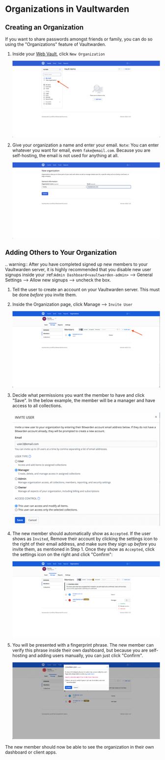 # Organizations in Vaultwarden

## Creating an Organization

If you want to share passwords amongst friends or family, you can do so using the "Organizations" feature of Vaultwarden.

1. Inside your [Web Vault](vaultwarden-webvault), click `New Organization`

    ![](./assets/create-org.png)

1. Give your organization a name and enter your email. ``Note``: You can enter whatever you want for email, even `fake@email.com`. Because you are self-hosting, the email is not used for anything at all.

    ![](./assets/org-details.png)


## Adding Others to Your Organization

.. warning::
   After you have completed signed up new members to your Vaultwarden server, it is highly recommended that you disable new user signups inside your :ref:`Admin Dashboard<vaultwarden-admin>` --> General Settings --> Allow new signups --> uncheck the box.

1. Tell the user to create an account on your Vaultwarden server. This must be done *before* you invite them.

1. Inside the Organization page, click Manage --> `Invite User`

    ![](./assets/invite-user.png)

1. Decide what permissions you want the member to have and click "Save". In the below example, the member will be a manager and have access to all collections.

    ![](./assets/user-permissions.png)

1. The new member should automatically show as `Accepted`.  If the user shows as `Invited`, Remove their account by clicking the settings icon to the right of their email address, and make sure they sign up *before* you invite them, as mentioned in Step 1.  Once they show as `Accepted`, click the settings icon on the right and click "Confirm":

    ![](./assets/confirm-user.png)

1. You will be presented with a fingerprint phrase. The new member can verify this phrase inside their own dashboard, but because you are self-hosting and adding users manually, you can just click "Confirm".

    ![](./assets/verify-user.png)

The new member should now be able to see the organization in their own dashboard or client apps.
